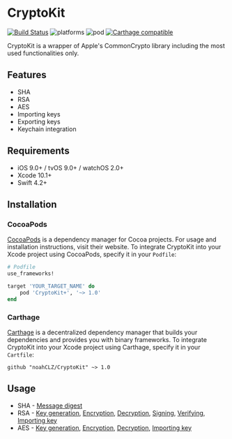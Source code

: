 # CryptoKit

[![Build Status](https://travis-ci.org/noahCLZ/CryptoKit.svg?branch=master)](https://travis-ci.org/noahCLZ/CryptoKit) 
![platforms](https://img.shields.io/badge/platforms-iOS%20%7C%20tvOS%20%7C%20watchOS-informational.svg) 
![pod](https://img.shields.io/cocoapods/v/CryptoKit+.svg) 
[![Carthage compatible](https://img.shields.io/badge/Carthage-compatible-4BC51D.svg?style=flat)](https://github.com/Carthage/Carthage)

CryptoKit is a wrapper of Apple's CommonCrypto library including the most used functionalities only.

## Features
- SHA
- RSA
- AES
- Importing keys
- Exporting keys
- Keychain integration

## Requirements
- iOS 9.0+ / tvOS 9.0+ / watchOS 2.0+
- Xcode 10.1+
- Swift 4.2+

## Installation
### CocoaPods

[CocoaPods](https://cocoapods.org) is a dependency manager for Cocoa projects. For usage and installation instructions, visit their website. To integrate CryptoKit into your Xcode project using CocoaPods, specify it in your `Podfile`:

```ruby
# Podfile
use_frameworks!

target 'YOUR_TARGET_NAME' do
    pod 'CryptoKit+', '~> 1.0'
end
```

### Carthage

[Carthage](https://github.com/Carthage/Carthage) is a decentralized dependency manager that builds your dependencies and provides you with binary frameworks. To integrate CryptoKit into your Xcode project using Carthage, specify it in your `Cartfile`:

```
github "noahCLZ/CryptoKit" ~> 1.0
```

## Usage
- SHA - [Message digest](https://github.com/noahCLZ/CryptoKit/blob/master/Docs/Usage.md#message-digest)
- RSA - [Key generation](https://github.com/noahCLZ/CryptoKit/blob/master/Docs/Usage.md#rsa---key-generation), [Encryption](https://github.com/noahCLZ/CryptoKit/blob/master/Docs/Usage.md#rsa---encryption), [Decryption](https://github.com/noahCLZ/CryptoKit/blob/master/Docs/Usage.md#rsa---decryption), [Signing](https://github.com/noahCLZ/CryptoKit/blob/master/Docs/Usage.md#rsa---signing), [Verifying](https://github.com/noahCLZ/CryptoKit/blob/master/Docs/Usage.md#rsa---verifying), [Importing key](https://github.com/noahCLZ/CryptoKit/blob/master/Docs/Usage.md#rsa---importing-key)
- AES - [Key generation](https://github.com/noahCLZ/CryptoKit/blob/master/Docs/Usage.md#aes---key-generation), [Encryption](https://github.com/noahCLZ/CryptoKit/blob/master/Docs/Usage.md#aes---encryption), [Decryption](https://github.com/noahCLZ/CryptoKit/blob/master/Docs/Usage.md#aes---decryption), [Importing key](https://github.com/noahCLZ/CryptoKit/blob/master/Docs/Usage.md#aes---importing-key)
